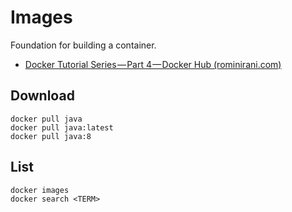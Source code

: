 # Images

Foundation for building a container.

* [Docker Tutorial Series — Part 4 — Docker Hub (rominirani.com)](https://rominirani.com/docker-tutorial-series-part-4-docker-hub-b51fb545dd8e)

## Download

```shell
docker pull java
docker pull java:latest
docker pull java:8
```

## List

```shell
docker images
docker search <TERM>
```